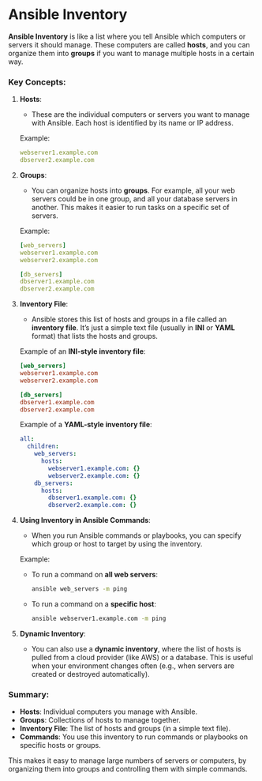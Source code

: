 # Ansible Inventory

**Ansible Inventory** is like a list where you tell Ansible which computers or servers it should manage. These computers are called **hosts**, and you can organize them into **groups** if you want to manage multiple hosts in a certain way.

### Key Concepts:
1. **Hosts**:
   - These are the individual computers or servers you want to manage with Ansible. Each host is identified by its name or IP address.
   
   Example:
   ```yaml
   webserver1.example.com
   dbserver2.example.com
   ```

2. **Groups**:
   - You can organize hosts into **groups**. For example, all your web servers could be in one group, and all your database servers in another. This makes it easier to run tasks on a specific set of servers.

   Example:
   ```yaml
   [web_servers]
   webserver1.example.com
   webserver2.example.com

   [db_servers]
   dbserver1.example.com
   dbserver2.example.com
   ```

3. **Inventory File**:
   - Ansible stores this list of hosts and groups in a file called an **inventory file**. It’s just a simple text file (usually in **INI** or **YAML** format) that lists the hosts and groups.

   Example of an **INI-style inventory file**:
   ```ini
   [web_servers]
   webserver1.example.com
   webserver2.example.com

   [db_servers]
   dbserver1.example.com
   dbserver2.example.com
   ```

   Example of a **YAML-style inventory file**:
   ```yaml
   all:
     children:
       web_servers:
         hosts:
           webserver1.example.com: {}
           webserver2.example.com: {}
       db_servers:
         hosts:
           dbserver1.example.com: {}
           dbserver2.example.com: {}
   ```

4. **Using Inventory in Ansible Commands**:
   - When you run Ansible commands or playbooks, you can specify which group or host to target by using the inventory.

   Example:
   - To run a command on **all web servers**:
     ```bash
     ansible web_servers -m ping
     ```

   - To run a command on a **specific host**:
     ```bash
     ansible webserver1.example.com -m ping
     ```

5. **Dynamic Inventory**:
   - You can also use a **dynamic inventory**, where the list of hosts is pulled from a cloud provider (like AWS) or a database. This is useful when your environment changes often (e.g., when servers are created or destroyed automatically).

### Summary:
- **Hosts**: Individual computers you manage with Ansible.
- **Groups**: Collections of hosts to manage together.
- **Inventory File**: The list of hosts and groups (in a simple text file).
- **Commands**: You use this inventory to run commands or playbooks on specific hosts or groups.

This makes it easy to manage large numbers of servers or computers, by organizing them into groups and controlling them with simple commands.




